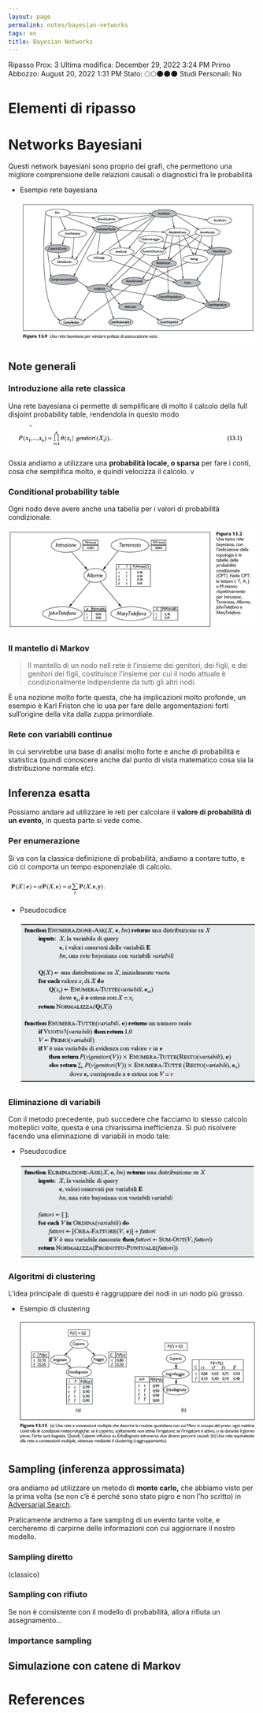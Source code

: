 ```yaml
---
layout: page
permalink: notes/bayesian-networks
tags: en
title: Bayesian Networks
---
```


Ripasso Prox: 3
Ultima modifica: December 29, 2022 3:24 PM
Primo Abbozzo: August 20, 2022 1:31 PM
Stato: 🌕🌕🌑🌑🌑
Studi Personali: No

# Elementi di ripasso

# Networks Bayesiani

Questi network bayesiani sono proprio dei grafi, che permettono una migliore comprensione delle relazioni causali o diagnostici fra le probabilità

- Esempio rete bayesiana

    <img src="/images/notes/image/universita/ex-notion/Bayesian Networks/Untitled.png" alt="image/universita/ex-notion/Bayesian Networks/Untitled">


## Note generali

### Introduzione alla rete classica

Una rete bayesiana ci permette di semplificare di molto il calcolo della full disjoint probability table, rendendola in questo modo

<img src="/images/notes/image/universita/ex-notion/Bayesian Networks/Untitled 1.png" alt="image/universita/ex-notion/Bayesian Networks/Untitled 1">

Ossia andiamo a utilizzare una **probabilità locale, o sparsa** per fare i conti, cosa che semplifica molto, e quindi velocizza il calcolo. v

### Conditional probability table

Ogni nodo deve avere anche una tabella per i valori di probabilità condizionale.

<img src="/images/notes/image/universita/ex-notion/Bayesian Networks/Untitled 2.png" alt="image/universita/ex-notion/Bayesian Networks/Untitled 2">

### Il mantello di Markov

> Il mantello di un nodo nell rete è l’insieme dei genitori, dei figli, e dei genitori dei figli, costituisce l’insieme per cui il nodo attuale è condizionalmente indipendente da tutti gli altri nodi.
>

È una nozione molto forte questa, che ha implicazioni molto profonde, un esempio è Karl Friston che lo usa per fare delle argomentazioni forti sull’origine della vita dalla zuppa primordiale.

### Rete con variabili continue

In cui servirebbe una base di analisi molto forte e anche di probabilità e statistica (quindi conoscere anche dal punto di vista matematico cosa sia la distribuzione normale etc).

## Inferenza esatta

Possiamo andare ad utilizzare le reti per calcolare il **valore di probabilità di un evento,** in questa parte si vede come.

### Per enumerazione

Si va con la classica definizione di probabilità, andiamo a contare tutto, e ciò ci comporta un tempo esponenziale di calcolo.

<img src="/images/notes/image/universita/ex-notion/Bayesian Networks/Untitled 3.png" alt="image/universita/ex-notion/Bayesian Networks/Untitled 3">

- Pseudocodice

    <img src="/images/notes/image/universita/ex-notion/Bayesian Networks/Untitled 4.png" alt="image/universita/ex-notion/Bayesian Networks/Untitled 4">


### Eliminazione di variabili

Con il metodo precedente, può succedere che facciamo lo stesso calcolo molteplici volte, questa è una chiarissima inefficienza. Si può risolvere facendo una eliminazione di variabili in modo tale:

- Pseudocodice

    <img src="/images/notes/image/universita/ex-notion/Bayesian Networks/Untitled 5.png" alt="image/universita/ex-notion/Bayesian Networks/Untitled 5">


### Algoritmi di clustering

L’idea principale di questo è raggruppare dei nodi in un nodo più grosso.

- Esempio di clustering

    <img src="/images/notes/image/universita/ex-notion/Bayesian Networks/Untitled 6.png" alt="image/universita/ex-notion/Bayesian Networks/Untitled 6">


## Sampling (inferenza approssimata)

ora andiamo ad utilizzare un metodo di **monte carlo,** che abbiamo visto per la prima volta (se non c’è è perché sono stato pigro e non l’ho scritto) in [Adversarial Search](/notes/adversarial-search).

Praticamente andremo a fare sampling di un evento tante volte, e cercheremo di carpirne delle informazioni con cui aggiornare il nostro modello.

### Sampling diretto

(classico)

### Sampling con rifiuto

Se non è consistente con il modello di probabilità, allora rifiuta un assegnamento…

### Importance sampling

## Simulazione con catene di Markov



# References